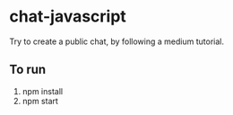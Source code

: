 # chat-javascript
Try to create a public chat, by following a medium tutorial.

## To run 
1. npm install
2. npm start
